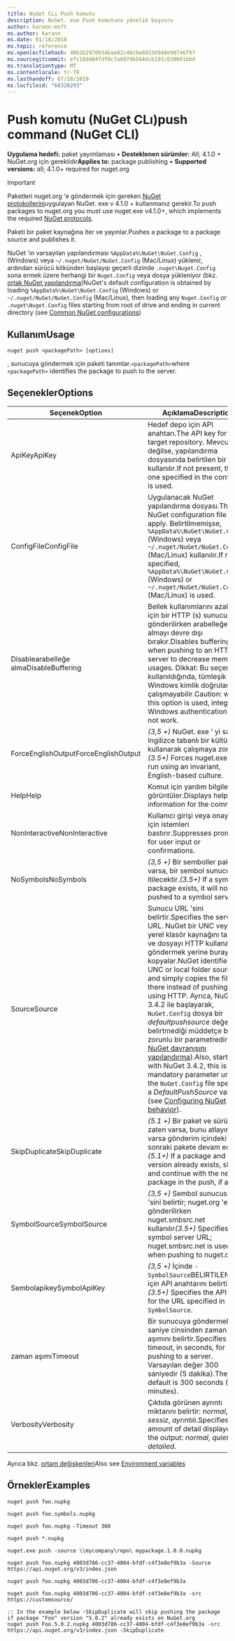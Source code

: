 ```yaml
---
title: NuGet CLı Push komutu
description: NuGet. exe Push komutuna yönelik başvuru
author: karann-msft
ms.author: karann
ms.date: 01/18/2018
ms.topic: reference
ms.openlocfilehash: 40b2b2970934bae82c46cbe69156948e90746f97
ms.sourcegitcommit: efc18d484fdf0c7a8979b564dcb191c030601bb4
ms.translationtype: MT
ms.contentlocale: tr-TR
ms.lasthandoff: 07/18/2019
ms.locfileid: "68328293"
---
```

# <a name="push-command-nuget-cli"></a><span data-ttu-id="3be60-103">Push komutu (NuGet CLı)</span><span class="sxs-lookup"><span data-stu-id="3be60-103">push command (NuGet CLI)</span></span>

<span data-ttu-id="3be60-104">**Uygulama hedefi:** paket yayımlaması &bullet; **Desteklenen sürümler:** All; 4.1.0 + NuGet.org için gereklidir</span><span class="sxs-lookup"><span data-stu-id="3be60-104">**Applies to:** package publishing &bullet; **Supported versions:** all; 4.1.0+ required for nuget.org</span></span>

> [!Important]
> <span data-ttu-id="3be60-105">Paketleri nuget.org 'e göndermek için gereken [NuGet protokollerini](../../api/nuget-protocols.md)uygulayan NuGet. exe v 4.1.0 + kullanmanız gerekir.</span><span class="sxs-lookup"><span data-stu-id="3be60-105">To push packages to nuget.org you must use nuget.exe v4.1.0+, which implements the required [NuGet protocols](../../api/nuget-protocols.md).</span></span>

<span data-ttu-id="3be60-106">Paketi bir paket kaynağına iter ve yayınlar.</span><span class="sxs-lookup"><span data-stu-id="3be60-106">Pushes a package to a package source and publishes it.</span></span>

<span data-ttu-id="3be60-107">NuGet 'in varsayılan yapılandırması `%AppData%\NuGet\NuGet.Config` , (Windows) veya `~/.nuget/NuGet/NuGet.Config` (Mac/Linux) yüklenir, ardından sürücü kökünden başlayıp geçerli dizinde `.nuget\Nuget.Config` sona ermek üzere herhangi bir `Nuget.Config` veya dosya yükleniyor (bkz. [ortak NuGet yapılandırma](../../consume-packages/configuring-nuget-behavior.md))</span><span class="sxs-lookup"><span data-stu-id="3be60-107">NuGet's default configuration is obtained by loading `%AppData%\NuGet\NuGet.Config` (Windows) or `~/.nuget/NuGet/NuGet.Config` (Mac/Linux), then loading any `Nuget.Config` or `.nuget\Nuget.Config` files starting from root of drive and ending in current directory (see [Common NuGet configurations](../../consume-packages/configuring-nuget-behavior.md))</span></span>

## <a name="usage"></a><span data-ttu-id="3be60-108">Kullanım</span><span class="sxs-lookup"><span data-stu-id="3be60-108">Usage</span></span>

```cli
nuget push <packagePath> [options]
```

<span data-ttu-id="3be60-109">, sunucuya göndermek için paketi tanımlar.`<packagePath>`</span><span class="sxs-lookup"><span data-stu-id="3be60-109">where `<packagePath>` identifies the package to push to the server.</span></span>

## <a name="options"></a><span data-ttu-id="3be60-110">Seçenekler</span><span class="sxs-lookup"><span data-stu-id="3be60-110">Options</span></span>

| <span data-ttu-id="3be60-111">Seçenek</span><span class="sxs-lookup"><span data-stu-id="3be60-111">Option</span></span> | <span data-ttu-id="3be60-112">Açıklama</span><span class="sxs-lookup"><span data-stu-id="3be60-112">Description</span></span> |
| --- | --- |
| <span data-ttu-id="3be60-113">ApiKey</span><span class="sxs-lookup"><span data-stu-id="3be60-113">ApiKey</span></span> | <span data-ttu-id="3be60-114">Hedef depo için API anahtarı.</span><span class="sxs-lookup"><span data-stu-id="3be60-114">The API key for the target repository.</span></span> <span data-ttu-id="3be60-115">Mevcut değilse, yapılandırma dosyasında belirtilen bir tane kullanılır.</span><span class="sxs-lookup"><span data-stu-id="3be60-115">If not present,  the one specified in the config file is used.</span></span> |
| <span data-ttu-id="3be60-116">ConfigFile</span><span class="sxs-lookup"><span data-stu-id="3be60-116">ConfigFile</span></span> | <span data-ttu-id="3be60-117">Uygulanacak NuGet yapılandırma dosyası.</span><span class="sxs-lookup"><span data-stu-id="3be60-117">The NuGet configuration file to apply.</span></span> <span data-ttu-id="3be60-118">Belirtilmemişse, `%AppData%\NuGet\NuGet.Config` (Windows) veya `~/.nuget/NuGet/NuGet.Config` (Mac/Linux) kullanılır.</span><span class="sxs-lookup"><span data-stu-id="3be60-118">If not specified, `%AppData%\NuGet\NuGet.Config` (Windows) or `~/.nuget/NuGet/NuGet.Config` (Mac/Linux) is used.</span></span>|
| <span data-ttu-id="3be60-119">Disablearabelleğe alma</span><span class="sxs-lookup"><span data-stu-id="3be60-119">DisableBuffering</span></span> | <span data-ttu-id="3be60-120">Bellek kullanımlarını azaltmak için bir HTTP (s) sunucusuna gönderilirken arabelleğe almayı devre dışı bırakır.</span><span class="sxs-lookup"><span data-stu-id="3be60-120">Disables buffering when pushing to an HTTP(s) server to decrease memory usages.</span></span> <span data-ttu-id="3be60-121">Dikkat: Bu seçenek kullanıldığında, tümleşik Windows kimlik doğrulaması çalışmayabilir.</span><span class="sxs-lookup"><span data-stu-id="3be60-121">Caution: when this option is used, integrated Windows authentication might not work.</span></span> |
| <span data-ttu-id="3be60-122">ForceEnglishOutput</span><span class="sxs-lookup"><span data-stu-id="3be60-122">ForceEnglishOutput</span></span> | <span data-ttu-id="3be60-123">*(3,5 +)* NuGet. exe ' yi sabit, Ingilizce tabanlı bir kültür kullanarak çalışmaya zorlar.</span><span class="sxs-lookup"><span data-stu-id="3be60-123">*(3.5+)* Forces nuget.exe to run using an invariant, English-based culture.</span></span> |
| <span data-ttu-id="3be60-124">Help</span><span class="sxs-lookup"><span data-stu-id="3be60-124">Help</span></span> | <span data-ttu-id="3be60-125">Komut için yardım bilgilerini görüntüler.</span><span class="sxs-lookup"><span data-stu-id="3be60-125">Displays help information for the command.</span></span> |
| <span data-ttu-id="3be60-126">NonInteractive</span><span class="sxs-lookup"><span data-stu-id="3be60-126">NonInteractive</span></span> | <span data-ttu-id="3be60-127">Kullanıcı girişi veya onayları için istemleri bastırır.</span><span class="sxs-lookup"><span data-stu-id="3be60-127">Suppresses prompts for user input or confirmations.</span></span> |
| <span data-ttu-id="3be60-128">NoSymbols</span><span class="sxs-lookup"><span data-stu-id="3be60-128">NoSymbols</span></span> | <span data-ttu-id="3be60-129">*(3,5 +)* Bir semboller paketi varsa, bir sembol sunucusuna itilecektir.</span><span class="sxs-lookup"><span data-stu-id="3be60-129">*(3.5+)* If a symbols package exists, it will not be pushed to a symbol server.</span></span> |
| <span data-ttu-id="3be60-130">Source</span><span class="sxs-lookup"><span data-stu-id="3be60-130">Source</span></span> | <span data-ttu-id="3be60-131">Sunucu URL 'sini belirtir.</span><span class="sxs-lookup"><span data-stu-id="3be60-131">Specifies the server URL.</span></span> <span data-ttu-id="3be60-132">NuGet bir UNC veya yerel klasör kaynağını tanımlar ve dosyayı HTTP kullanarak göndermek yerine buraya kopyalar.</span><span class="sxs-lookup"><span data-stu-id="3be60-132">NuGet identifies a UNC or local folder source and simply copies the file there instead of pushing it using HTTP.</span></span>  <span data-ttu-id="3be60-133">Ayrıca, NuGet 3.4.2 ile başlayarak, `NuGet.Config` dosya bir *defaultpushsource* değeri belirtmediği müddetçe bu zorunlu bir parametredir (bkz. [NuGet davranışını yapılandırma](../../consume-packages/configuring-nuget-behavior.md)).</span><span class="sxs-lookup"><span data-stu-id="3be60-133">Also, starting with NuGet 3.4.2, this is a mandatory parameter unless the `NuGet.Config` file specifies a *DefaultPushSource* value (see [Configuring NuGet behavior](../../consume-packages/configuring-nuget-behavior.md)).</span></span> |
| <span data-ttu-id="3be60-134">SkipDuplicate</span><span class="sxs-lookup"><span data-stu-id="3be60-134">SkipDuplicate</span></span> | <span data-ttu-id="3be60-135">*(5.1 +)* Bir paket ve sürüm zaten varsa, bunu atlayın ve varsa gönderim içindeki bir sonraki pakete devam edin.</span><span class="sxs-lookup"><span data-stu-id="3be60-135">*(5.1+)* If a package and version already exists, skip it and continue with the next package in the push, if any.</span></span> |
| <span data-ttu-id="3be60-136">SymbolSource</span><span class="sxs-lookup"><span data-stu-id="3be60-136">SymbolSource</span></span> | <span data-ttu-id="3be60-137">*(3,5 +)* Sembol sunucusu URL 'sini belirtir; nuget.org 'e gönderilirken nuget.smbsrc.net kullanılır</span><span class="sxs-lookup"><span data-stu-id="3be60-137">*(3.5+)* Specifies the symbol server URL; nuget.smbsrc.net is used when pushing to nuget.org</span></span> |
| <span data-ttu-id="3be60-138">Sembolapikey</span><span class="sxs-lookup"><span data-stu-id="3be60-138">SymbolApiKey</span></span> | <span data-ttu-id="3be60-139">*(3,5 +)* İçinde `-SymbolSource`BELIRTILEN URL için API anahtarını belirtir.</span><span class="sxs-lookup"><span data-stu-id="3be60-139">*(3.5+)* Specifies the API key for the URL specified in `-SymbolSource`.</span></span> |
| <span data-ttu-id="3be60-140">zaman aşımı</span><span class="sxs-lookup"><span data-stu-id="3be60-140">Timeout</span></span> | <span data-ttu-id="3be60-141">Bir sunucuya göndermek için saniye cinsinden zaman aşımını belirtir.</span><span class="sxs-lookup"><span data-stu-id="3be60-141">Specifies the timeout, in seconds, for pushing to a server.</span></span> <span data-ttu-id="3be60-142">Varsayılan değer 300 saniyedir (5 dakika).</span><span class="sxs-lookup"><span data-stu-id="3be60-142">The default is 300 seconds (5 minutes).</span></span> |
| <span data-ttu-id="3be60-143">Verbosity</span><span class="sxs-lookup"><span data-stu-id="3be60-143">Verbosity</span></span> | <span data-ttu-id="3be60-144">Çıktıda görünen ayrıntı miktarını belirtir: *normal*, *sessiz*, *ayrıntılı*.</span><span class="sxs-lookup"><span data-stu-id="3be60-144">Specifies the amount of detail displayed in the output: *normal*, *quiet*, *detailed*.</span></span> |

<span data-ttu-id="3be60-145">Ayrıca bkz. [ortam değişkenleri](cli-ref-environment-variables.md)</span><span class="sxs-lookup"><span data-stu-id="3be60-145">Also see [Environment variables](cli-ref-environment-variables.md)</span></span>

## <a name="examples"></a><span data-ttu-id="3be60-146">Örnekler</span><span class="sxs-lookup"><span data-stu-id="3be60-146">Examples</span></span>

```cli
nuget push foo.nupkg

nuget push foo.symbols.nupkg

nuget push foo.nupkg -Timeout 360

nuget push *.nupkg

nuget.exe push -source \\mycompany\repo\ mypackage.1.0.0.nupkg

nuget push foo.nupkg 4003d786-cc37-4004-bfdf-c4f3e8ef9b3a -Source https://api.nuget.org/v3/index.json

nuget push foo.nupkg 4003d786-cc37-4004-bfdf-c4f3e8ef9b3a

nuget push foo.nupkg 4003d786-cc37-4004-bfdf-c4f3e8ef9b3a -src https://customsource/

:: In the example below -SkipDuplicate will skip pushing the package if package "Foo" version "5.0.2" already exists on NuGet.org
nuget push Foo.5.0.2.nupkg 4003d786-cc37-4004-bfdf-c4f3e8ef9b3a -src https://api.nuget.org/v3/index.json -SkipDuplicate
```
